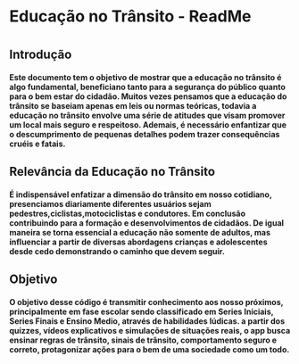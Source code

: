 <h1>Educação no Trânsito - ReadMe <h1>
  <h2>Introdução</h2>
    <h4>
    Este documento tem o objetivo de mostrar que a educação no trânsito é algo fundamental, beneficiano tanto para a segurança do público quanto para o bem estar do cidadão.
    Muitos vezes pensamos que a educação do trânsito se baseiam apenas em leis ou normas teóricas, todavia a educação no trânsito envolve uma série de atitudes que visam promover um local mais seguro e respeitoso.
    Ademais, é necessário enfantizar que o descumprimento de pequenas detalhes podem trazer consequências cruéis e fatais.
    </h4>
  <h2>Relevância da Educação no Trânsito</h2>
    <h4>
    É indispensável enfatizar a dimensão do trânsito em nosso cotidiano, presenciamos diariamente diferentes usuários sejam pedestres,ciclistas,motociclistas e condutores.
    Em conclusão contribuindo para a formação e desenvolvimentos de cidadãos. De igual maneira se torna essencial a educação não somente de adultos, mas influenciar a partir de diversas abordagens crianças e adolescentes 
    desde cedo demonstrando o caminho que devem seguir.
    </h4>
    <h2>Objetivo</h2>
      <h4>
  O objetivo desse código é transmitir conhecimento aos nosso próximos, principalmente em fase escolar sendo classificado em Series Iniciais, Series Finais e Ensino Medio, através de habilidades lúdicas.
   a partir dos quizzes, vídeos explicativos e simulações de situações reais, o app busca ensinar regras de trânsito, sinais de trânsito, comportamento seguro e correto, protagonizar ações para o bem de uma sociedade como um todo.
    </h4>

 



